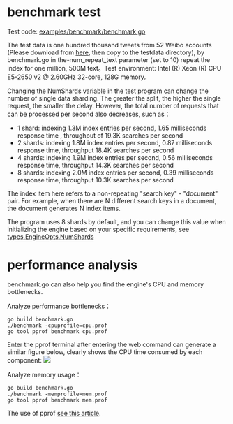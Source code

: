 benchmark test
====

Test code: [examples/benchmark/benchmark.go](/examples/benchmark/benchmark.go)

The test data is one hundred thousand tweets from 52 Weibo accounts (Please download from [here](https://raw.githubusercontent.com/huichen/wukong/43f20b4c0921cc704cf41fe8653e66a3fcbb7e31/testdata/weibo_data.txt), then copy to the testdata directory), by benchmark.go in the-num_repeat_text parameter (set to 10) repeat the index for one million, 500M text。Test environment: Intel (R) Xeon (R) CPU E5-2650 v2 @ 2.60GHz 32-core, 128G memory。

Changing the NumShards variable in the test program can change the number of single data sharding. The greater the split, the higher the single request, the smaller the delay. However, the total number of requests that can be processed per second also decreases, such as：

- 1 shard: indexing 1.3M index entries per second, 1.65 milliseconds response time , throughput of 19.3K searches per second
- 2 shards: indexing 1.8M index entries per second, 0.87 milliseconds response time, throughput 18.4K searches per second
- 4 shards: indexing 1.9M index entries per second, 0.56 milliseconds response time, throughput 14.3K searches per second
- 8 shards: indexing 2.0M index entries per second, 0.39 milliseconds response time, throughput 10.3K searches per second

The index item here refers to a non-repeating "search key" - "document" pair. For example, when there are N different search keys in a document, the document generates N index items.

The program uses 8 shards by default, and you can change this value when initializing the engine based on your specific requirements, see [types.EngineOpts.NumShards](/types/engine_init_options.go)

# performance analysis

benchmark.go can also help you find the engine's CPU and memory bottlenecks.

Analyze performance bottlenecks：
```
go build benchmark.go
./benchmark -cpuprofile=cpu.prof
go tool pprof benchmark cpu.prof
```

Enter the pprof terminal after entering the web command can generate a similar figure below, clearly shows the CPU time consumed by each component:
![](https://raw.github.com/skyfile/riot/master/docs/zh/cpu.png)

Analyze memory usage：
```
go build benchmark.go
./benchmark -memprofile=mem.prof
go tool pprof benchmark mem.prof
```

The use of pprof [see this article](http://blog.golang.org/profiling-go-programs).
